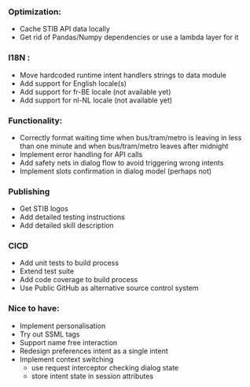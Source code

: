 ### Optimization:
- Cache STIB API data locally
- Get rid of Pandas/Numpy dependencies or use a lambda layer for it

### I18N :
- Move hardcoded runtime intent handlers strings to data module
- Add support for English locale(s)
- Add support for fr-BE locale (not available yet)
- Add support for nl-NL locale (not available yet)
    
### Functionality:
- Correctly format waiting time when bus/tram/metro is leaving 
 in less than one minute and when bus/tram/metro leaves after midnight
- Implement error handling for API calls
- Add safety nets in dialog flow to avoid triggering wrong intents 
- Implement slots confirmation in dialog model (perhaps not)

### Publishing
- Get STIB logos
- Add detailed testing instructions
- Add detailed skill description

### CICD
- Add unit tests to build process
- Extend test suite
- Add code coverage to build process
- Use Public GitHub as alternative source control system

### Nice to have:
- Implement personalisation 
- Try out SSML tags
- Support name free interaction
- Redesign preferences intent as a single intent
- Implement context switching 
    - use request interceptor checking dialog state
    - store intent state in session attributes

